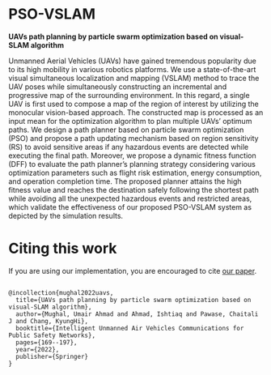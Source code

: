 # PSO-VSLAM
**UAVs path planning by particle swarm optimization based on visual-SLAM algorithm**

Unmanned Aerial Vehicles (UAVs) have gained tremendous popularity due to its high mobility in various robotics platforms.
We use a state-of-the-art visual simultaneous localization and mapping (VSLAM) method to trace the UAV poses while simultaneously
constructing an incremental and progressive map of the surrounding environment. In this regard, a single UAV is first used to compose
a map of the region of interest by utilizing the monocular vision-based approach. The constructed map is processed as an input mean
for the optimization algorithm to plan multiple UAVs’ optimum paths. We design a path planner based on particle swarm optimization
(PSO) and propose a path updating mechanism based on region sensitivity (RS) to avoid sensitive areas if any hazardous events are
detected while executing the final path. Moreover, we propose a dynamic fitness function (DFF) to evaluate the path planner’s planning
strategy considering various optimization parameters such as flight risk estimation, energy consumption, and operation completion
time. The proposed planner attains the high fitness value and reaches the destination safely following the shortest path while avoiding
all the unexpected hazardous events and restricted areas, which validate the effectiveness of our proposed PSO-VSLAM system as
depicted by the simulation results.




# Citing this work
If you are using our implementation, you are encouraged to cite [our paper](https://link.springer.com/chapter/10.1007/978-981-19-1292-4_8).
``` 

@incollection{mughal2022uavs,
  title={UAVs path planning by particle swarm optimization based on visual-SLAM algorithm},
  author={Mughal, Umair Ahmad and Ahmad, Ishtiaq and Pawase, Chaitali J and Chang, KyungHi},
  booktitle={Intelligent Unmanned Air Vehicles Communications for Public Safety Networks},
  pages={169--197},
  year={2022},
  publisher={Springer}
}

``` 
